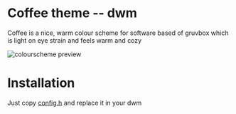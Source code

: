 # Coffee theme -- dwm

Coffee is a nice, warm colour scheme for software
based of gruvbox which is light on eye strain and feels
warm and cozy

![colourscheme preview](https://files.ari-web.xyz/files/github.com.coffee.vim.jpg)

# Installation

Just copy [config.h](/config.h) and replace it in your dwm
